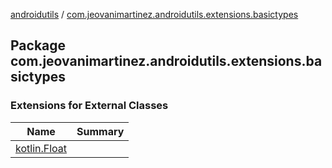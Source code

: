 [androidutils](../index.md) / [com.jeovanimartinez.androidutils.extensions.basictypes](./index.md)

## Package com.jeovanimartinez.androidutils.extensions.basictypes

### Extensions for External Classes

| Name | Summary |
|---|---|
| [kotlin.Float](kotlin.-float/index.md) |  |
